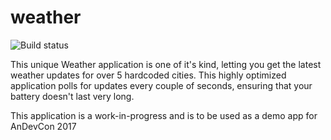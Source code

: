 # weather

![Build status](https://travis-ci.org/vikrambodicherla/weather.svg?branch=master)

This unique Weather application is one of it's kind, letting you get the latest weather updates for over 5 hardcoded cities. This highly optimized application polls for updates every couple of seconds, ensuring that your battery doesn't last very long.

This application is a work-in-progress and is to be used as a demo app for AnDevCon 2017
